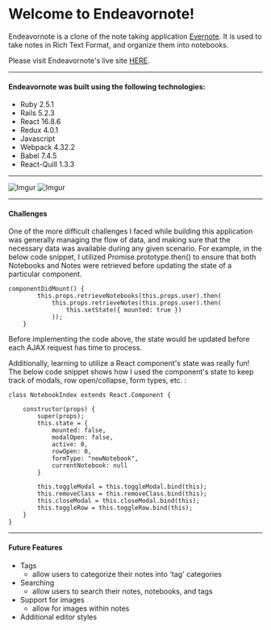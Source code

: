# Welcome to Endeavornote!

Endeavornote is a clone of the note taking application [Evernote](http://evernote.com/). It is used
to take notes in Rich Text Format, and organize them into notebooks.

Please visit Endeavornote's live site [HERE](https://endeavornote.herokuapp.com/#/).

----

#### Endeavornote was built using the following technologies: ####

* Ruby 2.5.1
* Rails 5.2.3
* React 16.8.6
* Redux 4.0.1
* Javascript
* Webpack 4.32.2
* Babel 7.4.5
* React-Quill 1.3.3


----

![Imgur](https://i.imgur.com/rYCcQVl.png)
![Imgur](https://i.imgur.com/01AirfZ.png)

----
#### Challenges ####

One of the more difficult challenges I faced while building this application was generally managing the
flow of data, and making sure that the necessary data was available during any given scenario. For
example, in the below code snippet, I utilized Promise.prototype.then() to ensure that both Notebooks
and Notes were retrieved before updating the state of a particular component.

```
componentDidMount() {
        this.props.retrieveNotebooks(this.props.user).then(
            this.props.retrieveNotes(this.props.user).then(
                this.setState({ mounted: true })
            ));   
    }
```
Before implementing the code above, the state would be updated before each AJAX request has time to process.

Additionally, learning to utilize a React component's state was really fun! The below code snippet shows how I used the component's state to keep track of modals, row open/collapse, form types, etc. :

```
class NotebookIndex extends React.Component {

    constructor(props) {
        super(props);
        this.state = { 
            mounted: false, 
            modalOpen: false, 
            active: 0,
            rowOpen: 0, 
            formType: "newNotebook", 
            currentNotebook: null 
        }

        this.toggleModal = this.toggleModal.bind(this);
        this.removeClass = this.removeClass.bind(this);
        this.closeModal = this.closeModal.bind(this);
        this.toggleRow = this.toggleRow.bind(this);
    }
}
```

----
#### Future Features ####

* Tags
  * allow users to categorize their notes into 'tag' categories
* Searching
  * allow users to search their notes, notebooks, and tags
* Support for images
  * allow for images within notes
* Additional editor styles
